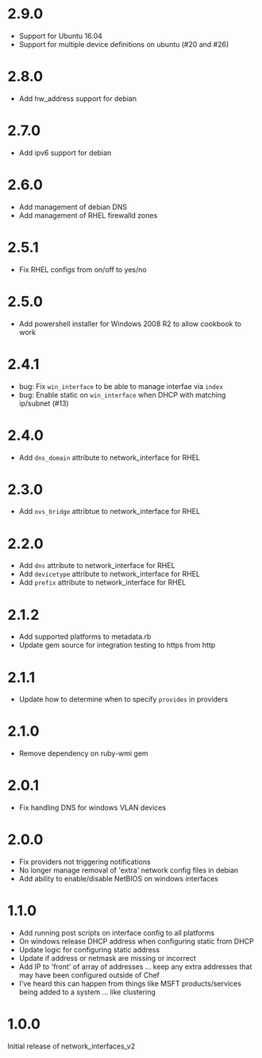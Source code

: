 # 2.9.0
* Support for Ubuntu 16.04
* Support for multiple device definitions on ubuntu (#20 and #26)

# 2.8.0
* Add hw_address support for debian

# 2.7.0
* Add ipv6 support for debian

# 2.6.0
* Add management of debian DNS
* Add management of RHEL firewalld zones

# 2.5.1
* Fix RHEL configs from on/off to yes/no

# 2.5.0
* Add powershell installer for Windows 2008 R2 to allow cookbook to work

# 2.4.1
* bug: Fix `win_interface` to be able to manage interfae via `index`
* bug: Enable static on `win_interface` when DHCP with matching ip/subnet (#13)

# 2.4.0
* Add `dns_domain` attribute to network_interface for RHEL

# 2.3.0
* Add `ovs_bridge` attribtue to network_interface for RHEL

# 2.2.0
* Add `dns` attribute to network_interface for RHEL
* Add `devicetype` attribute to network_interface for RHEL
* Add `prefix` attribute to network_interface for RHEL

# 2.1.2

* Add supported platforms to metadata.rb
* Update gem source for integration testing to https from http

# 2.1.1

* Update how to determine when to specify `provides` in providers

# 2.1.0

* Remove dependency on ruby-wmi gem

# 2.0.1

* Fix handling DNS for windows VLAN devices

# 2.0.0

* Fix providers not triggering notifications
* No longer manage removal of 'extra' network config files in debian
* Add ability to enable/disable NetBIOS on windows interfaces

# 1.1.0

* Add running post scripts on interface config to all platforms
* On windows release DHCP address when configuring static from DHCP
* Update logic for configuring static address
 * Update if address or netmask are missing or incorrect
 * Add IP to 'front' of array of addresses ... keep any extra addresses that may have been configured outside of Chef
  * I've heard this can happen from things like MSFT products/services being added to a system ... like clustering

# 1.0.0

Initial release of network_interfaces_v2
